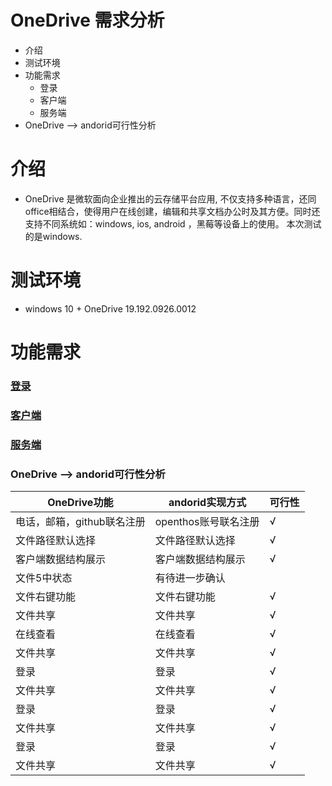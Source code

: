 # OneDrive 需求分析
  - 介绍
  - 测试环境
  - 功能需求
      - 登录
      - 客户端
      - 服务端
  - OneDrive --> andorid可行性分析

# 介绍
  - OneDrive 是微软面向企业推出的云存储平台应用, 不仅支持多种语言，还同office相结合，使得用户在线创建，编辑和共享文档办公时及其方便。同时还支持不同系统如：windows,
  ios, android ，黑莓等设备上的使用。 本次测试的是windows.
# 测试环境
  - windows 10 + OneDrive 19.192.0926.0012 

# 功能需求
### [登录](https://github.com/openthos/multiwin-analysis/blob/master/multiwindow/dongpeng/%E7%99%BB%E5%BD%95.md)
### [客户端](https://github.com/openthos/multiwin-analysis/blob/master/multiwindow/dongpeng/%E5%AE%A2%E6%88%B7%E7%AB%AF.md)
### [服务端](https://github.com/openthos/multiwin-analysis/blob/master/multiwindow/dongpeng/%E6%9C%8D%E5%8A%A1%E7%AB%AF.md)
### OneDrive --> andorid可行性分析
|OneDrive功能|andorid实现方式|可行性|
|---|---|---|
|电话，邮箱，github联名注册|openthos账号联名注册|√|
|文件路径默认选择|文件路径默认选择|√|
|客户端数据结构展示|客户端数据结构展示|√|
|文件5中状态|有待进一步确认||
|文件右键功能|文件右键功能|√|
|文件共享|文件共享|√|
|在线查看|在线查看|√|
|文件共享|文件共享|√|
|登录|登录|√|
|文件共享|文件共享|√|
|登录|登录|√|
|文件共享|文件共享|√|
|登录|登录|√|
|文件共享|文件共享|√|



